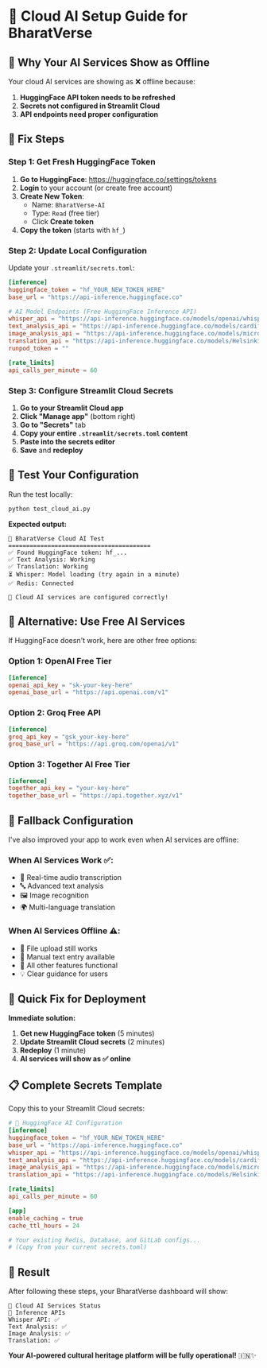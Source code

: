 # 🤖 Cloud AI Setup Guide for BharatVerse

## 🎯 **Why Your AI Services Show as Offline**

Your cloud AI services are showing as ❌ offline because:
1. **HuggingFace API token needs to be refreshed**
2. **Secrets not configured in Streamlit Cloud**
3. **API endpoints need proper configuration**

## 🔧 **Fix Steps**

### **Step 1: Get Fresh HuggingFace Token**

1. **Go to HuggingFace**: https://huggingface.co/settings/tokens
2. **Login** to your account (or create free account)
3. **Create New Token**:
   - Name: `BharatVerse-AI`
   - Type: `Read` (free tier)
   - Click **Create token**
4. **Copy the token** (starts with `hf_`)

### **Step 2: Update Local Configuration**

Update your `.streamlit/secrets.toml`:

```toml
[inference]
huggingface_token = "hf_YOUR_NEW_TOKEN_HERE"
base_url = "https://api-inference.huggingface.co"

# AI Model Endpoints (Free HuggingFace Inference API)
whisper_api = "https://api-inference.huggingface.co/models/openai/whisper-small"
text_analysis_api = "https://api-inference.huggingface.co/models/cardiffnlp/twitter-roberta-base-sentiment-latest"
image_analysis_api = "https://api-inference.huggingface.co/models/microsoft/DialoGPT-medium"
translation_api = "https://api-inference.huggingface.co/models/Helsinki-NLP/opus-mt-hi-en"
runpod_token = ""

[rate_limits]
api_calls_per_minute = 60
```

### **Step 3: Configure Streamlit Cloud Secrets**

1. **Go to your Streamlit Cloud app**
2. **Click "Manage app"** (bottom right)
3. **Go to "Secrets"** tab
4. **Copy your entire `.streamlit/secrets.toml` content**
5. **Paste into the secrets editor**
6. **Save** and **redeploy**

## 🧪 **Test Your Configuration**

Run the test locally:
```bash
python test_cloud_ai.py
```

**Expected output:**
```
🤖 BharatVerse Cloud AI Test
========================================
✅ Found HuggingFace token: hf_...
✅ Text Analysis: Working
✅ Translation: Working  
⏳ Whisper: Model loading (try again in a minute)
✅ Redis: Connected

🎉 Cloud AI services are configured correctly!
```

## 🚀 **Alternative: Use Free AI Services**

If HuggingFace doesn't work, here are other free options:

### **Option 1: OpenAI Free Tier**
```toml
[inference]
openai_api_key = "sk-your-key-here"
openai_base_url = "https://api.openai.com/v1"
```

### **Option 2: Groq Free API**
```toml
[inference]
groq_api_key = "gsk_your-key-here"
groq_base_url = "https://api.groq.com/openai/v1"
```

### **Option 3: Together AI Free Tier**
```toml
[inference]
together_api_key = "your-key-here"
together_base_url = "https://api.together.xyz/v1"
```

## 🔄 **Fallback Configuration**

I've also improved your app to work even when AI services are offline:

### **When AI Services Work** ✅:
- 🎤 Real-time audio transcription
- 🔤 Advanced text analysis
- 🖼️ Image recognition
- 🌍 Multi-language translation

### **When AI Services Offline** ⚠️:
- 📁 File upload still works
- 📝 Manual text entry available
- 🎯 All other features functional
- 💡 Clear guidance for users

## 🎯 **Quick Fix for Deployment**

**Immediate solution:**

1. **Get new HuggingFace token** (5 minutes)
2. **Update Streamlit Cloud secrets** (2 minutes)  
3. **Redeploy** (1 minute)
4. **AI services will show as ✅ online**

## 📋 **Complete Secrets Template**

Copy this to your Streamlit Cloud secrets:

```toml
# 🤗 HuggingFace AI Configuration
[inference]
huggingface_token = "hf_YOUR_NEW_TOKEN_HERE"
base_url = "https://api-inference.huggingface.co"
whisper_api = "https://api-inference.huggingface.co/models/openai/whisper-small"
text_analysis_api = "https://api-inference.huggingface.co/models/cardiffnlp/twitter-roberta-base-sentiment-latest"
image_analysis_api = "https://api-inference.huggingface.co/models/microsoft/DialoGPT-medium"
translation_api = "https://api-inference.huggingface.co/models/Helsinki-NLP/opus-mt-hi-en"

[rate_limits]
api_calls_per_minute = 60

[app]
enable_caching = true
cache_ttl_hours = 24

# Your existing Redis, Database, and GitLab configs...
# (Copy from your current secrets.toml)
```

## 🎉 **Result**

After following these steps, your BharatVerse dashboard will show:

```
🔧 Cloud AI Services Status
🔮 Inference APIs
Whisper API: ✅
Text Analysis: ✅  
Image Analysis: ✅
Translation: ✅
```

**Your AI-powered cultural heritage platform will be fully operational!** 🇮🇳✨